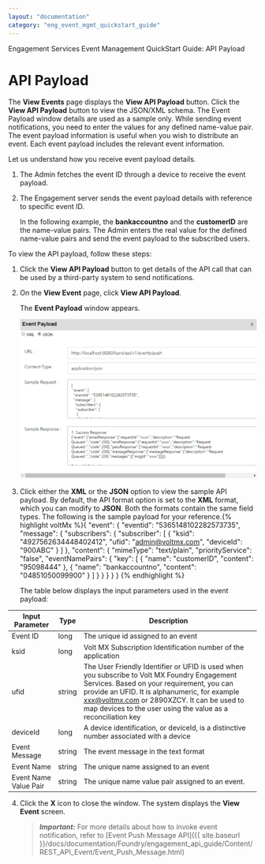 ```yaml
---
layout: "documentation"
category: "eng_event_mgmt_quickstart_guide"
---
```

                              

Engagement Services Event Management QuickStart Guide: API Payload

API Payload
===========

The **View Events** page displays the **View API Payload** button. Click the **View API Payload** button to view the JSON/XML schema. The Event Payload window details are used as a sample only. While sending event notifications, you need to enter the values for any defined name-value pair. The event payload information is useful when you wish to distribute an event. Each event payload includes the relevant event information.

Let us understand how you receive event payload details.

1.  The Admin fetches the event ID through a device to receive the event payload.
2.  The Engagement server sends the event payload details with reference to specific event ID.
    
    In the following example, the **bankaccountno** and the **customerID** are the name-value pairs. The Admin enters the real value for the defined name-value pairs and send the event payload to the subscribed users.
    

To view the API payload, follow these steps:

1.  Click the **View API Payload** button to get details of the API call that can be used by a third-party system to send notifications.
    
2.  On the **View Event** page, click **View API Payload**.
    
    The **Event Payload** window appears.
    
    ![](Resources/Images/eventpaylaodwind_596x401.png)
    
3.  Click either the **XML** or the **JSON** option to view the sample API payload. By default, the API format option is set to the **XML** format, which you can modify to **JSON**. Both the formats contain the same field types. The following is the sample payload for your reference.{% highlight voltMx %}{
     "event": {
      "eventid": "5365148102282573735",
      "message": {
       "subscribers": {
        "subscriber": [
         {
          "ksid": "4927562634448402412",
          "ufid": "admin@voltmx.com",
          "deviceId": "900ABC"
         }
        ]
       },
       "content": {
        "mimeType": "text/plain",
        "priorityService": "false",
        "eventNamePairs": {
         "key": [
          {
           "name": "customerID",
           "content": "95098444"
          },
          {
           "name": "bankaccountno",
           "content": "04851050099900"
          }
         ]
        }
       }
      }
     }
    }
    {% endhighlight %}
    
    The table below displays the input parameters used in the event payload:
    
| Input Parameter | Type | Description |
| --- | --- | --- |
| Event ID | long | The unique id assigned to an event |
| ksid | long | Volt MX Subscription Identification number of the application |
| ufid | string | The User Friendly Identifier or UFID is used when you subscribe to Volt MX Foundry Engagement Services. Based on your requirement, you can provide an UFID. It is alphanumeric, for example xxx@voltmx.com or 2890XZCY. It can be used to map devices to the user using the value as a reconciliation key |
| deviceId | long | A device identification, or deviceId, is a distinctive number associated with a device |
| Event Message | string | The event message in the text format |
| Event Name | string | The unique name assigned to an event |
| Event Name Value Pair | string | The unique name value pair assigned to an event. |
    
4.  Click the **X** icon to close the window. The system displays the **View Event** screen.
    
    > **_Important:_** For more details about how to invoke event notification, refer to [Event Push Message API]({{ site.baseurl }}/docs/documentation/Foundry/engagement_api_guide/Content/REST_API_Event/Event_Push_Message.html)
